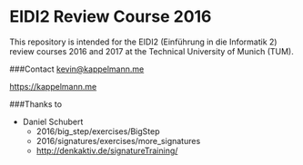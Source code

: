# EIDI2 Review Course 2016
This repository is intended for the EIDI2 (Einführung in die Informatik 2) review courses 2016 and 2017 at the Technical University of Munich (TUM).

###Contact
kevin@kappelmann.me

https://kappelmann.me

###Thanks to 
* Daniel Schubert
  * 2016/big_step/exercises/BigStep
  * 2016/signatures/exercises/more_signatures
  * http://denkaktiv.de/signatureTraining/
